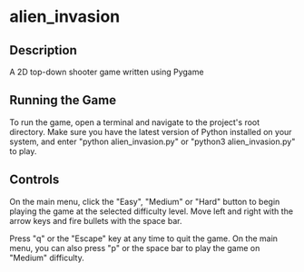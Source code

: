 # alien_invasion
  
## Description
A 2D top-down shooter game written using Pygame  
  
## Running the Game
To run the game, open a terminal and navigate to the project's root directory. Make sure you have the latest version of Python installed on your system, and enter "python alien_invasion.py" or "python3 alien_invasion.py" to play.  
  
## Controls
On the main menu, click the "Easy", "Medium" or "Hard" button to begin playing the game at the selected difficulty level. Move left and right with the arrow keys and fire bullets with the space bar.  
  
Press "q" or the "Escape" key at any time to quit the game. On the main menu, you can also press "p" or the space bar to play the game on "Medium" difficulty.